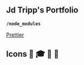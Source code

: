 ```sh

```

## Jd Tripp's Portfolio

**`/node_modules`**

[Prettier](https://prettier.io/)

## Icons 🧐 🎓 💫 🚀
